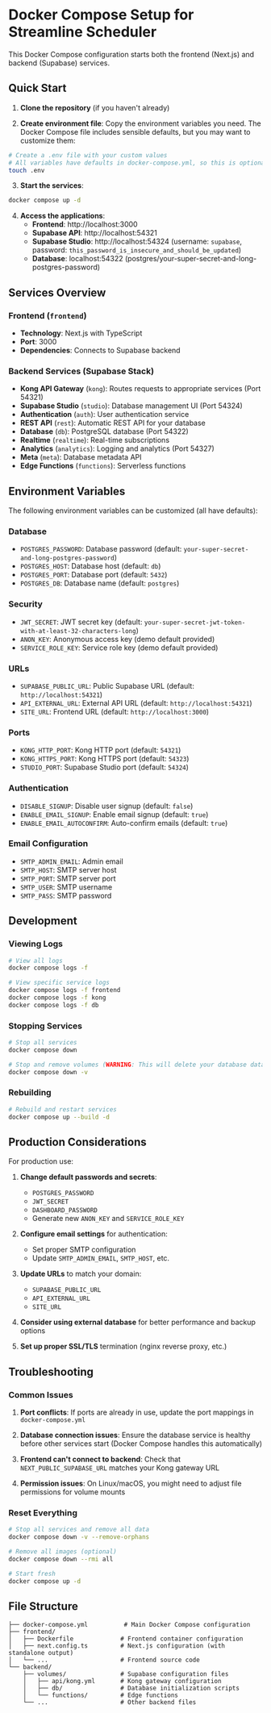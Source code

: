 # Docker Compose Setup for Streamline Scheduler

This Docker Compose configuration starts both the frontend (Next.js) and backend (Supabase) services.

## Quick Start

1. **Clone the repository** (if you haven't already)

2. **Create environment file**: Copy the environment variables you need. The Docker Compose file includes sensible defaults, but you may want to customize them:

```bash
# Create a .env file with your custom values
# All variables have defaults in docker-compose.yml, so this is optional
touch .env
```

3. **Start the services**:

```bash
docker compose up -d
```

4. **Access the applications**:
   - **Frontend**: http://localhost:3000
   - **Supabase API**: http://localhost:54321
   - **Supabase Studio**: http://localhost:54324 (username: `supabase`, password: `this_password_is_insecure_and_should_be_updated`)
   - **Database**: localhost:54322 (postgres/your-super-secret-and-long-postgres-password)

## Services Overview

### Frontend (`frontend`)
- **Technology**: Next.js with TypeScript
- **Port**: 3000
- **Dependencies**: Connects to Supabase backend

### Backend Services (Supabase Stack)
- **Kong API Gateway** (`kong`): Routes requests to appropriate services (Port 54321)
- **Supabase Studio** (`studio`): Database management UI (Port 54324)
- **Authentication** (`auth`): User authentication service
- **REST API** (`rest`): Automatic REST API for your database
- **Database** (`db`): PostgreSQL database (Port 54322)
- **Realtime** (`realtime`): Real-time subscriptions
- **Analytics** (`analytics`): Logging and analytics (Port 54327)
- **Meta** (`meta`): Database metadata API
- **Edge Functions** (`functions`): Serverless functions

## Environment Variables

The following environment variables can be customized (all have defaults):

### Database
- `POSTGRES_PASSWORD`: Database password (default: `your-super-secret-and-long-postgres-password`)
- `POSTGRES_HOST`: Database host (default: `db`)
- `POSTGRES_PORT`: Database port (default: `5432`)
- `POSTGRES_DB`: Database name (default: `postgres`)

### Security
- `JWT_SECRET`: JWT secret key (default: `your-super-secret-jwt-token-with-at-least-32-characters-long`)
- `ANON_KEY`: Anonymous access key (demo default provided)
- `SERVICE_ROLE_KEY`: Service role key (demo default provided)

### URLs
- `SUPABASE_PUBLIC_URL`: Public Supabase URL (default: `http://localhost:54321`)
- `API_EXTERNAL_URL`: External API URL (default: `http://localhost:54321`)
- `SITE_URL`: Frontend URL (default: `http://localhost:3000`)

### Ports
- `KONG_HTTP_PORT`: Kong HTTP port (default: `54321`)
- `KONG_HTTPS_PORT`: Kong HTTPS port (default: `54323`)
- `STUDIO_PORT`: Supabase Studio port (default: `54324`)

### Authentication
- `DISABLE_SIGNUP`: Disable user signup (default: `false`)
- `ENABLE_EMAIL_SIGNUP`: Enable email signup (default: `true`)
- `ENABLE_EMAIL_AUTOCONFIRM`: Auto-confirm emails (default: `true`)

### Email Configuration
- `SMTP_ADMIN_EMAIL`: Admin email
- `SMTP_HOST`: SMTP server host
- `SMTP_PORT`: SMTP server port
- `SMTP_USER`: SMTP username
- `SMTP_PASS`: SMTP password

## Development

### Viewing Logs
```bash
# View all logs
docker compose logs -f

# View specific service logs
docker compose logs -f frontend
docker compose logs -f kong
docker compose logs -f db
```

### Stopping Services
```bash
# Stop all services
docker compose down

# Stop and remove volumes (WARNING: This will delete your database data)
docker compose down -v
```

### Rebuilding
```bash
# Rebuild and restart services
docker compose up --build -d
```

## Production Considerations

For production use:

1. **Change default passwords and secrets**:
   - `POSTGRES_PASSWORD`
   - `JWT_SECRET`
   - `DASHBOARD_PASSWORD`
   - Generate new `ANON_KEY` and `SERVICE_ROLE_KEY`

2. **Configure email settings** for authentication:
   - Set proper SMTP configuration
   - Update `SMTP_ADMIN_EMAIL`, `SMTP_HOST`, etc.

3. **Update URLs** to match your domain:
   - `SUPABASE_PUBLIC_URL`
   - `API_EXTERNAL_URL`
   - `SITE_URL`

4. **Consider using external database** for better performance and backup options

5. **Set up proper SSL/TLS** termination (nginx reverse proxy, etc.)

## Troubleshooting

### Common Issues

1. **Port conflicts**: If ports are already in use, update the port mappings in `docker-compose.yml`

2. **Database connection issues**: Ensure the database service is healthy before other services start (Docker Compose handles this automatically)

3. **Frontend can't connect to backend**: Check that `NEXT_PUBLIC_SUPABASE_URL` matches your Kong gateway URL

4. **Permission issues**: On Linux/macOS, you might need to adjust file permissions for volume mounts

### Reset Everything
```bash
# Stop all services and remove all data
docker compose down -v --remove-orphans

# Remove all images (optional)
docker compose down --rmi all

# Start fresh
docker compose up -d
```

## File Structure

```
├── docker-compose.yml          # Main Docker Compose configuration
├── frontend/
│   ├── Dockerfile             # Frontend container configuration
│   ├── next.config.ts         # Next.js configuration (with standalone output)
│   └── ...                    # Frontend source code
└── backend/
    ├── volumes/               # Supabase configuration files
    │   ├── api/kong.yml       # Kong gateway configuration
    │   ├── db/                # Database initialization scripts
    │   └── functions/         # Edge functions
    └── ...                    # Other backend files
``` 